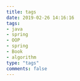 ```yaml
---
title: tags
date: 2019-02-26 14:16:16
tags:
- java
- spring
- OOP
- spring
- Book
- algorithm
type: "tags"
comments: false
---
```

